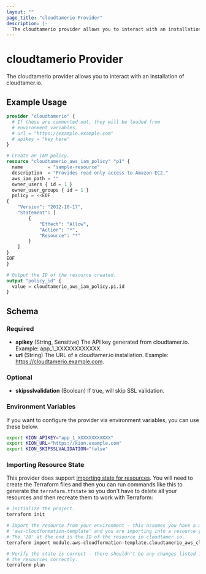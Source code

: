 ```yaml
---
layout: ""
page_title: "cloudtamerio Provider"
description: |-
  The cloudtamerio provider allows you to interact with an installation of cloudtamer.io.
---
```


# cloudtamerio Provider

The cloudtamerio provider allows you to interact with an installation of cloudtamer.io.

## Example Usage

```terraform
provider "cloudtamerio" {
  # If these are commented out, they will be loaded from
  # environment variables.
  # url = "https://example.example.com"
  # apikey = "key here"
}

# Create an IAM policy.
resource "cloudtamerio_aws_iam_policy" "p1" {
  name         = "sample-resource"
  description  = "Provides read only access to Amazon EC2."
  aws_iam_path = ""
  owner_users { id = 1 }
  owner_user_groups { id = 1 }
  policy = <<EOF
{
    "Version": "2012-10-17",
    "Statement": [
        {
            "Effect": "Allow",
            "Action": "*",
            "Resource": "*"
        }
    ]
}
EOF
}

# Output the ID of the resource created.
output "policy_id" {
  value = cloudtamerio_aws_iam_policy.p1.id
}
```

<!-- schema generated by tfplugindocs -->
## Schema

### Required

- **apikey** (String, Sensitive) The API key generated from cloudtamer.io. Example: app_1_XXXXXXXXXXXX.
- **url** (String) The URL of a cloudtamer.io installation. Example: https://cloudtamerio.example.com.

### Optional

- **skipsslvalidation** (Boolean) If true, will skip SSL validation.

### Environment Variables

If you want to configure the provider via environment variables, you can use these below.

```bash
export KION_APIKEY="app_1_XXXXXXXXXXXX"
export KION_URL="https://kion.example.com"
export KION_SKIPSSLVALIDATION="false"
```

### Importing Resource State

This provider does support [importing state for resources](https://www.terraform.io/docs/cli/import/index.html). You will need to create the Terraform files and then you can run commands like this to generate the `terraform.tfstate` so you don't have to delete all your resources and then recreate them to work with Terraform:

```bash
# Initialize the project.
terraform init

# Import the resource from your environment - this assumes you have a module called
# 'aws-cloudformation-template' and you are importing into a resource you defined as 'AuditLogging'.
# The '20' at the end is the ID of the resource in cloudtamer.io.
terraform import module.aws-cloudformation-template.cloudtamerio_aws_cloudformation_template.AuditLogging 20

# Verify the state is correct - there shouldn't be any changes listed if you defined
# the resources correctly.
terraform plan
```